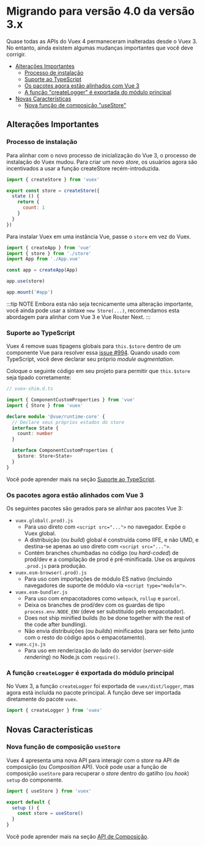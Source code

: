 # Migrando para versão 4.0 da versão 3.x

Quase todas as APIs do Vuex 4 permaneceram inalteradas desde o Vuex 3. No entanto, ainda existem algumas mudanças importantes que você deve corrigir.

- [Alterações Importantes](#alterações-importantes)
  - [Processo de instalação](#processo-de-instalação)
  - [Suporte ao TypeScript](#suporte-ao-typescript)
  - [Os pacotes agora estão alinhados com Vue 3](#os-pacotes-agora-estão-alinhados-com-vue-3)
  - [A função "createLogger" é exportada do módulo principal](#a-função-createLogger-é-exportada-do-módulo-principal)
- [Novas Características](#novas-características)
  - [Nova função de composição "useStore"](#nova-função-de-composição-useStore)

## Alterações Importantes

### Processo de instalação

Para alinhar com o novo processo de inicialização do Vue 3, o processo de instalação do Vuex mudou. Para criar um novo _store_, os usuários agora são incentivados a usar a função createStore recém-introduzida.

```js
import { createStore } from 'vuex'

export const store = createStore({
  state () {
    return {
      count: 1
    }
  }
})
```

Para instalar Vuex em uma instância Vue, passe o `store` em vez do Vuex.

```js
import { createApp } from 'vue'
import { store } from './store'
import App from './App.vue'

const app = createApp(App)

app.use(store)

app.mount('#app')
```

:::tip NOTE
Embora esta não seja tecnicamente uma alteração importante, você ainda pode usar a sintaxe `new Store(...)`, recomendamos esta abordagem para alinhar com Vue 3 e Vue Router Next.
:::

### Suporte ao TypeScript

Vuex 4 remove suas tipagens globais para `this.$store` dentro de um componente Vue para resolver essa [issue #994](https://github.com/vuejs/vuex/issues/994). Quando usado com TypeScript, você deve declarar seu próprio _module_ _augmentation_.

Coloque o seguinte código em seu projeto para permitir que `this.$store` seja tipado corretamente:

```ts
// vuex-shim.d.ts

import { ComponentCustomProperties } from 'vue'
import { Store } from 'vuex'

declare module '@vue/runtime-core' {
  // Declare seus próprios estados do store
  interface State {
    count: number
  }

  interface ComponentCustomProperties {
    $store: Store<State>
  }
}
```

Você pode aprender mais na seção [Suporte ao TypeScript](./typescript-support).

### Os pacotes agora estão alinhados com Vue 3

Os seguintes pacotes são gerados para se alinhar aos pacotes Vue 3:

- `vuex.global(.prod).js`
  - Para uso direto com `<script src="...">` no navegador. Expõe o Vuex global.
  - A distribuição (ou _build_) global é construída como IIFE, e não UMD, e destina-se apenas ao uso direto com `<script src="...">`.
  - Contém branches chumbadas no código (ou _hard-coded_) de prod/dev e a compilação de prod é pré-minificada. Use os arquivos `.prod.js` para produção.
- `vuex.esm-browser(.prod).js`
  - Para uso com importações de módulo ES nativo (incluindo navegadores de suporte de módulo via `<script type="module">`.
- `vuex.esm-bundler.js`
  - Para uso com empacotadores como `webpack`, `rollup` e `parcel`.
  - Deixa os branches de prod/dev com os guardas de tipo `process.env.NODE_ENV` (deve ser substituído pelo empacotador).
  - Does not ship minified builds (to be done together with the rest of the code after bundling).
  - Não envia distribuições (ou _builds_) minificados (para ser feito junto com o resto do código após o empacotamento).
- `vuex.cjs.js`
  - Para uso em renderização do lado do servidor (_server-side_ _rendering_) no Node.js com `require()`.

### A função `createLogger` é exportada do módulo principal

No Vuex 3, a função `createLogger` foi exportada de `vuex/dist/logger`, mas agora está incluída no pacote principal. A função deve ser importada diretamente do pacote `vuex`.

```js
import { createLogger } from 'vuex'
```

## Novas Características

### Nova função de composição `useStore`

Vuex 4 apresenta uma nova API para interagir com o _store_ na API de composição (ou _Composition_ API). Você pode usar a função de composição `useStore` para recuperar o _store_ dentro do gatilho (ou _hook_) `setup` do componente.

```js
import { useStore } from 'vuex'

export default {
  setup () {
    const store = useStore()
  }
}
```

Você pode aprender mais na seção [API de Composição](./composition-api).
